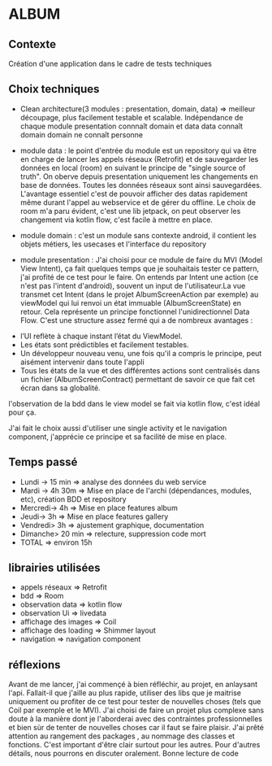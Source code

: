 # ALBUM
## Contexte
Création d'une application dans le cadre de tests techniques 

## Choix techniques
* Clean architecture(3 modules : presentation, domain, data) => meilleur découpage, plus facilement testable et scalable. Indépendance de chaque module
presentation connnaît domain et data
data connaît domain
domain ne connaît personne

* module data : le point d'entrée du module est un repository qui va être en charge de lancer les appels réseaux (Retrofit)  et de sauvegarder les données en local (room) en suivant le principe de "single source of truth". On oberve depuis presentation uniquement les changements en base de données. Toutes les données réseaux sont ainsi sauvegardées. L'avantage essentiel c'est de pouvoir afficher des datas rapidement même durant l'appel au webservice et de gérer du offline.
Le choix de room m'a paru évident, c'est une lib jetpack, on peut observer les changement via kotlin flow, c'est facile à mettre en place.

* module domain : c'est un module sans contexte android, il contient les objets métiers, les usecases et l'interface du repository

* module presentation : J'ai choisi pour ce module de faire du MVI (Model View Intent), ça fait quelques temps que je souhaitais tester ce pattern, j'ai profité de ce test pour le faire. On entends par Intent une action (ce n'est pas l'intent d'android), souvent un input de l'utilisateur.La vue transmet cet Intent (dans le projet AlbumScreenAction par exemple) au viewModel qui lui renvoi un état immuable (AlbumScreenState) en retour. Cela représente un principe fonctionnel l'unidirectionnel Data Flow. C'est une structure assez fermé qui a de nombreux avantages : 
-  l’UI reflète à chaque instant l’état du ViewModel. 
- Les états sont prédictibles et facilement testables.
- Un développeur nouveau venu, une fois qu'il a compris le principe, peut aisément intervenir dans toute l'appli
- Tous les états de la vue et des différentes actions sont centralisés dans un fichier (AlbumScreenContract) permettant de savoir ce que fait cet écran dans sa globalité.

l'observation de la bdd dans le view model se fait via kotlin flow, c'est idéal pour ça.

J'ai fait le choix aussi d'utiliser une single activity et le navigation component, j'apprécie ce principe et sa facilité de mise en place.

## Temps passé
* Lundi -> 15 min => analyse des données du web service
* Mardi -> 4h 30m => Mise en place de l'archi (dépendances, modules, etc), création BDD et repository
* Mercredi-> 4h => Mise en place features album
* Jeudi-> 3h => Mise en place features gallery
* Vendredi> 3h => ajustement graphique, documentation
* Dimanche> 20 min => relecture, suppression code mort
* TOTAL => environ 15h

## librairies utilisées
* appels réseaux => Retrofit
* bdd => Room
* observation data => kotlin flow
* observation Ui => livedata
* affichage des images => Coil
* affichage des loading => Shimmer layout
* navigation => navigation component

## réflexions
Avant de me lancer, j'ai commençé à bien réfléchir, au projet, en anlaysant l'api. Fallait-il que j'aille au plus rapide, utiliser des libs que je maitrise uniquement ou
profiter de ce test pour tester de nouvelles choses (tels que Coil par exemple et le MVI).
J'ai choisi de faire un projet plus complexe sans doute à la manière dont je l'aborderai avec des contraintes professionnelles et bien sùr de tenter de nouvelles choses car il faut se faire plaisir.
J'ai prêté attention au rangement des packages , au nommage des classes et fonctions. C'est important d'être clair surtout pour les autres.
Pour d'autres détails, nous pourrons en discuter oralement. Bonne lecture de code


